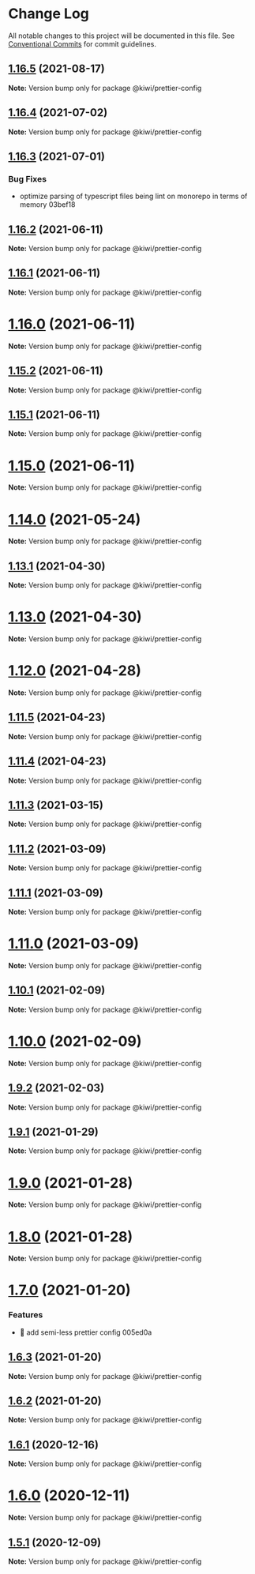 # Change Log

All notable changes to this project will be documented in this file.
See [Conventional Commits](https://conventionalcommits.org) for commit guidelines.

## [1.16.5](/compare/v1.16.4...v1.16.5) (2021-08-17)

**Note:** Version bump only for package @kiwi/prettier-config





## [1.16.4](/compare/v1.16.3...v1.16.4) (2021-07-02)

**Note:** Version bump only for package @kiwi/prettier-config





## [1.16.3](/compare/v1.16.2...v1.16.3) (2021-07-01)


### Bug Fixes

* optimize parsing of typescript files being lint on monorepo in terms of memory 03bef18





## [1.16.2](/compare/v1.16.1...v1.16.2) (2021-06-11)

**Note:** Version bump only for package @kiwi/prettier-config





## [1.16.1](/compare/v1.16.0...v1.16.1) (2021-06-11)

**Note:** Version bump only for package @kiwi/prettier-config





# [1.16.0](/compare/v1.15.2...v1.16.0) (2021-06-11)

**Note:** Version bump only for package @kiwi/prettier-config





## [1.15.2](/compare/v1.15.1...v1.15.2) (2021-06-11)

**Note:** Version bump only for package @kiwi/prettier-config





## [1.15.1](/compare/v1.15.0...v1.15.1) (2021-06-11)

**Note:** Version bump only for package @kiwi/prettier-config





# [1.15.0](/compare/v1.14.0...v1.15.0) (2021-06-11)

**Note:** Version bump only for package @kiwi/prettier-config





# [1.14.0](/compare/v1.13.1...v1.14.0) (2021-05-24)

**Note:** Version bump only for package @kiwi/prettier-config





## [1.13.1](/compare/v1.13.0...v1.13.1) (2021-04-30)

**Note:** Version bump only for package @kiwi/prettier-config





# [1.13.0](/compare/v1.12.0...v1.13.0) (2021-04-30)

**Note:** Version bump only for package @kiwi/prettier-config





# [1.12.0](/compare/v1.11.5...v1.12.0) (2021-04-28)

**Note:** Version bump only for package @kiwi/prettier-config





## [1.11.5](/compare/v1.11.4...v1.11.5) (2021-04-23)

**Note:** Version bump only for package @kiwi/prettier-config





## [1.11.4](/compare/v1.11.3...v1.11.4) (2021-04-23)

**Note:** Version bump only for package @kiwi/prettier-config





## [1.11.3](/compare/v1.11.2...v1.11.3) (2021-03-15)

**Note:** Version bump only for package @kiwi/prettier-config





## [1.11.2](/compare/v1.11.1...v1.11.2) (2021-03-09)

**Note:** Version bump only for package @kiwi/prettier-config





## [1.11.1](/compare/v1.11.0...v1.11.1) (2021-03-09)

**Note:** Version bump only for package @kiwi/prettier-config





# [1.11.0](/compare/v1.10.1...v1.11.0) (2021-03-09)

**Note:** Version bump only for package @kiwi/prettier-config





## [1.10.1](/compare/v1.10.0...v1.10.1) (2021-02-09)

**Note:** Version bump only for package @kiwi/prettier-config





# [1.10.0](/compare/v1.9.2...v1.10.0) (2021-02-09)

**Note:** Version bump only for package @kiwi/prettier-config





## [1.9.2](/compare/v1.9.1...v1.9.2) (2021-02-03)

**Note:** Version bump only for package @kiwi/prettier-config





## [1.9.1](/compare/v1.9.0...v1.9.1) (2021-01-29)

**Note:** Version bump only for package @kiwi/prettier-config





# [1.9.0](/compare/v1.8.0...v1.9.0) (2021-01-28)

**Note:** Version bump only for package @kiwi/prettier-config





# [1.8.0](/compare/v1.7.0...v1.8.0) (2021-01-28)

**Note:** Version bump only for package @kiwi/prettier-config





# [1.7.0](/compare/v1.6.3...v1.7.0) (2021-01-20)


### Features

* 🎸 add semi-less prettier config 005ed0a





## [1.6.3](/compare/v1.6.2...v1.6.3) (2021-01-20)

**Note:** Version bump only for package @kiwi/prettier-config





## [1.6.2](/compare/v1.6.1...v1.6.2) (2021-01-20)

**Note:** Version bump only for package @kiwi/prettier-config





## [1.6.1](https://github.com/kaisermann/eslint-config-kaisermann/compare/v1.6.0...v1.6.1) (2020-12-16)

**Note:** Version bump only for package @kiwi/prettier-config





# [1.6.0](https://github.com/kaisermann/eslint-config-kaisermann/compare/v1.5.1...v1.6.0) (2020-12-11)

**Note:** Version bump only for package @kiwi/prettier-config





## [1.5.1](https://github.com/kaisermann/eslint-config-kaisermann/compare/v1.5.0...v1.5.1) (2020-12-09)

**Note:** Version bump only for package @kiwi/prettier-config
